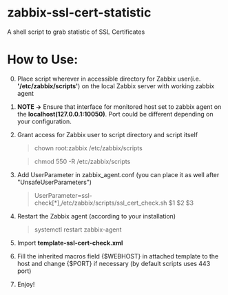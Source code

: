 # zabbix-ssl-cert-statistic
A shell script to grab statistic of SSL Certificates
# How to Use:

   0. Place script wherever in accessible directory
      for Zabbix user(i.e. **'/etc/zabbix/scripts'**)
      on the local Zabbix server with working zabbix agent
   1. **NOTE ->** Ensure that interface for monitored host set to zabbix agent on
   the **localhost(127.0.0.1:10050)**. Port could be different depending on your
   configuration.
   2. Grant access for Zabbix user to script directory
      and script itself
      
      > chown root:zabbix /etc/zabbix/scripts
      
      > chmod 550 -R /etc/zabbix/scripts
   
   3. Add UserParameter in zabbix_agent.conf (you can place it as well after "UnsafeUserParameters")
   
      > UserParameter=ssl-check[*],/etc/zabbix/scripts/ssl_cert_check.sh $1 $2 $3
      
   4. Restart the Zabbix agent (according to your installation)
  
      > systemctl restart zabbix-agent
      
   5. Import **template-ssl-cert-check.xml**
   6. Fill the inherited macros field {$WEBHOST} in attached template to the host 
   and change {$PORT} if necessary (by default scripts uses 443 port)
   7. Enjoy!
